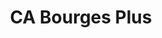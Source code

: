 ---
imageUrl: https://cyclopolis.lavilleavelo.org/cartes-minutes/Bourges_VAE.png
title: CA Bourges Plus
description: ⚡🚲 Vélo à Assistance Electrique
link: https://cartes-minutes.lavilleavelo.org/cartovelo/carteminuteCABourgesPlusVAE.html
index: 8
---